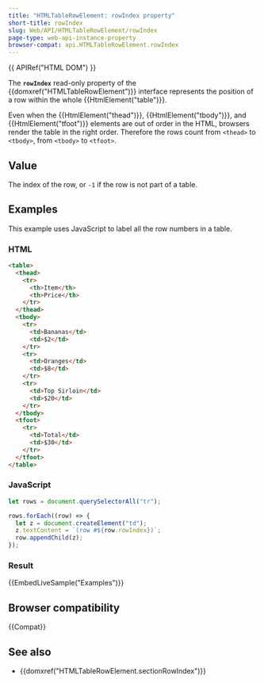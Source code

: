 ```yaml
---
title: "HTMLTableRowElement: rowIndex property"
short-title: rowIndex
slug: Web/API/HTMLTableRowElement/rowIndex
page-type: web-api-instance-property
browser-compat: api.HTMLTableRowElement.rowIndex
---
```


{{ APIRef("HTML DOM") }}

The **`rowIndex`** read-only property of the {{domxref("HTMLTableRowElement")}} interface
represents the position of a row within the whole {{HtmlElement("table")}}.

Even when the {{HtmlElement("thead")}}, {{HtmlElement("tbody")}}, and
{{HtmlElement("tfoot")}} elements are out of order in the HTML, browsers render the
table in the right order. Therefore the rows count from `<thead>` to
`<tbody>`, from `<tbody>` to
`<tfoot>`.

## Value

The index of the row, or `-1` if the row is not part of a table.

## Examples

This example uses JavaScript to label all the row numbers in a table.

### HTML

```html
<table>
  <thead>
    <tr>
      <th>Item</th>
      <th>Price</th>
    </tr>
  </thead>
  <tbody>
    <tr>
      <td>Bananas</td>
      <td>$2</td>
    </tr>
    <tr>
      <td>Oranges</td>
      <td>$8</td>
    </tr>
    <tr>
      <td>Top Sirloin</td>
      <td>$20</td>
    </tr>
  </tbody>
  <tfoot>
    <tr>
      <td>Total</td>
      <td>$30</td>
    </tr>
  </tfoot>
</table>
```

### JavaScript

```js
let rows = document.querySelectorAll("tr");

rows.forEach((row) => {
  let z = document.createElement("td");
  z.textContent = `(row #${row.rowIndex})`;
  row.appendChild(z);
});
```

### Result

{{EmbedLiveSample("Examples")}}

## Browser compatibility

{{Compat}}

## See also

- {{domxref("HTMLTableRowElement.sectionRowIndex")}}
